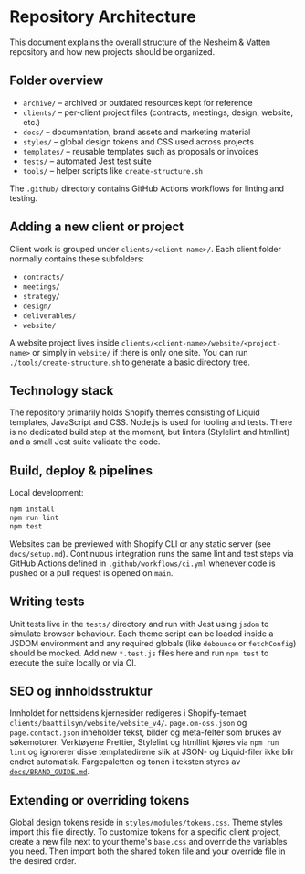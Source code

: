 # Repository Architecture

This document explains the overall structure of the Nesheim & Vatten repository and how new projects should be organized.

## Folder overview

- `archive/` – archived or outdated resources kept for reference
- `clients/` – per-client project files (contracts, meetings, design, website, etc.)
- `docs/` – documentation, brand assets and marketing material
- `styles/` – global design tokens and CSS used across projects
- `templates/` – reusable templates such as proposals or invoices
- `tests/` – automated Jest test suite
- `tools/` – helper scripts like `create-structure.sh`

The `.github/` directory contains GitHub Actions workflows for linting and testing.

## Adding a new client or project

Client work is grouped under `clients/<client-name>/`. Each client folder normally contains these subfolders:

- `contracts/`
- `meetings/`
- `strategy/`
- `design/`
- `deliverables/`
- `website/`

A website project lives inside `clients/<client-name>/website/<project-name>` or simply in `website/` if there is only one site. You can run `./tools/create-structure.sh` to generate a basic directory tree.

## Technology stack

The repository primarily holds Shopify themes consisting of Liquid templates, JavaScript and CSS. Node.js is used for tooling and tests. There is no dedicated build step at the moment, but linters (Stylelint and htmllint) and a small Jest suite validate the code.

## Build, deploy & pipelines

Local development:

```bash
npm install
npm run lint
npm test
```

Websites can be previewed with Shopify CLI or any static server (see `docs/setup.md`). Continuous integration runs the same lint and test steps via GitHub Actions defined in `.github/workflows/ci.yml` whenever code is pushed or a pull request is opened on `main`.

## Writing tests

Unit tests live in the `tests/` directory and run with Jest using `jsdom` to simulate browser behaviour. Each theme script can be loaded inside a JSDOM environment and any required globals (like `debounce` or `fetchConfig`) should be mocked. Add new `*.test.js` files here and run `npm test` to execute the suite locally or via CI.

## SEO og innholdsstruktur

Innholdet for nettsidens kjernesider redigeres i Shopify-temaet `clients/baattilsyn/website/website_v4/`.
`page.om-oss.json` og `page.contact.json` inneholder tekst, bilder og meta-felter som brukes av søkemotorer.
Verktøyene Prettier, Stylelint og htmllint kjøres via `npm run lint` og ignorerer disse templatedirene slik at JSON- og Liquid-filer ikke blir endret automatisk.
Fargepaletten og tonen i teksten styres av [`docs/BRAND_GUIDE.md`](BRAND_GUIDE.md).

## Extending or overriding tokens

Global design tokens reside in `styles/modules/tokens.css`. Theme styles import this file directly. To customize tokens for a specific client project, create a new file next to your theme's `base.css` and override the variables you need. Then import both the shared token file and your override file in the desired order.
